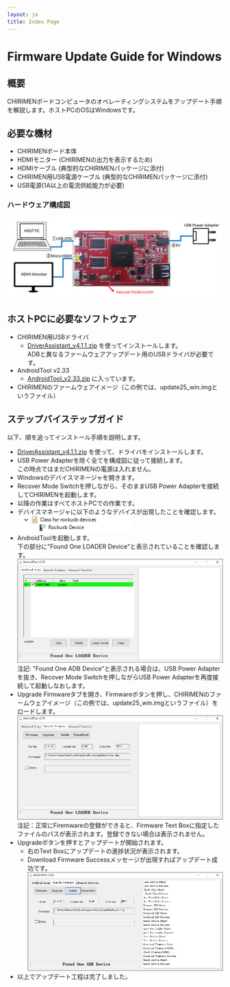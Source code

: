 ```yaml
---
layout: ja
title: Index Page
---
```

# Firmware Update Guide for Windows

## 概要
CHIRIMENボードコンピュータのオペレーティングシステムをアップデート手順を解説します。ホストPCのOSはWindowsです。

## 必要な機材
- CHIRIMENボード本体
- HDMIモニター (CHIRIMENの出力を表示するため)
- HDMIケーブル (典型的なCHIRIMENパッケージに添付)
- CHIRIMEN用USB電源ケーブル (典型的なCHIRIMENパッケージに添付)
- USB電源(1A以上の電流供給能力が必要)

### ハードウェア構成図
![chirimen_fwup_conf](../images/chirimen_fwup_conf.jpg) 

## ホストPCに必要なソフトウェア
- CHIRIMEN用USBドライバ
  - [DriverAssistant_v4.1.1.zip](https://github.com/MozOpenHard/CHIRIMEN-tools/blob/master/DriverAssistant_v4.1.1.zip) を使ってインストールします。  
ADBと異なるファームウェアアップデート用のUSBドライバが必要です。
- AndroidTool v2.33
  - [AndroidTool_v2.33.zip](https://github.com/MozOpenHard/CHIRIMEN-tools/blob/master/AndroidTool_v2.33.zip) に入っています。
- CHIRIMENのファームウェアイメージ（この例では、update25_win.imgというファイル）

## ステップバイステップガイド
以下、順を追ってインストール手順を説明します。

- [DriverAssistant_v4.1.1.zip](https://github.com/MozOpenHard/CHIRIMEN-tools/blob/master/DriverAssistant_v4.1.1.zip) を使って、ドライバをインストールします。
- USB Power Adapterを除く全てを構成図に従って接続します。  
この時点ではまだCHIRIMENの電源は入れません。
- Windowsのデバイスマネージャを開きます。
- Recover Mode Switchを押しながら、そのままUSB Power Adapterを接続してCHIRIMENを起動します。
- 以降の作業はすべてホストPCでの作業です。
- デバイスマネージャに以下のようなデバイスが出現したことを確認します。  
![AndroidTool3](../images/AndroidTool3.png) 
- AndroidToolを起動します。  
下の部分に"Found One LOADER Device"と表示されていることを確認します。
![AndroidTool2](../images/AndroidTool2.png)   
注記: "Found One ADB Device"と表示される場合は、USB Power Adapterを抜き、Recover Mode Switchを押しながらUSB Power Adapterを再度接続して起動しなおします。
- Upgrade Firmwareタブを開き、Firmwareボタンを押し、CHIRIMENのファームウェアイメージ（この例では、update25_win.imgというファイル）をロードします。  
![AndroidTool4](../images/AndroidTool4.png)   
注記：正常にFiremwareの登録ができると、Firmware Text Boxに指定したファイルのパスが表示されます。登録できない場合は表示されません。
- Upgradeボタンを押すとアップデートが開始されます。
  - 右のText Boxにアップデートの進捗状況が表示されます。
  - Download Firmware Successメッセージが出現すればアップデート成功です。  
![AndroidTool5](../images/AndroidTool5.png) 
- 以上でアップデート工程は完了しました。
